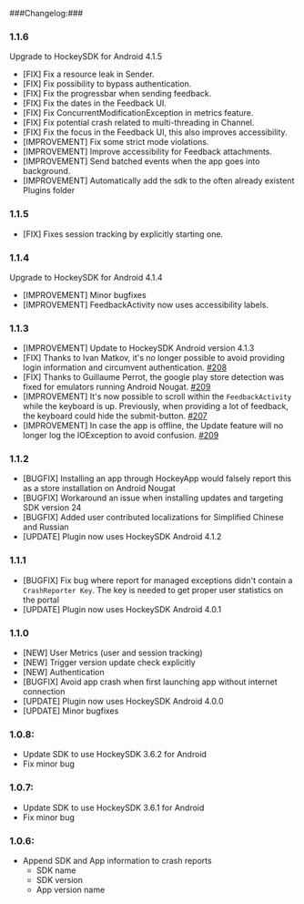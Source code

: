 ###Changelog:###

### 1.1.6

Upgrade to HockeySDK for Android 4.1.5

* [FIX] Fix a resource leak in Sender.
* [FIX] Fix possibility to bypass authentication.
* [FIX] Fix the progressbar when sending feedback.
* [FIX] Fix the dates in the Feedback UI.
* [FIX] Fix ConcurrentModificationException in metrics feature.
* [FIX] Fix potential crash related to multi-threading in Channel.
* [FIX] Fix the focus in the Feedback UI, this also improves accessibility.
* [IMPROVEMENT] Fix some strict mode violations.
* [IMPROVEMENT] Improve accessibility for Feedback attachments.
* [IMPROVEMENT] Send batched events when the app goes into background.
* [IMPROVEMENT] Automatically add the sdk to the often already existent Plugins folder 

### 1.1.5

* [FIX] Fixes session tracking by explicitly starting one.

### 1.1.4
Upgrade to HockeySDK for Android 4.1.4

* [IMPROVEMENT] Minor bugfixes
* [IMPROVEMENT] FeedbackActivity now uses accessibility labels.


### 1.1.3
* [IMPROVEMENT] Update to HockeySDK Android version 4.1.3
* [FIX] Thanks to Ivan Matkov, it's no longer possible to avoid providing login information and circumvent authentication. [#208](https://github.com/bitstadium/HockeySDK-Android/pull/208)
* [FIX] Thanks to Guillaume Perrot, the google play store detection was fixed for emulators running Android Nougat. [#209](https://github.com/bitstadium/HockeySDK-Android/pull/209)
* [IMPROVEMENT] It's now possible to scroll within the `FeedbackActivity` while the keyboard is up. Previously, when providing a lot of feedback, the keyboard could hide the submit-button. [#207](https://github.com/bitstadium/HockeySDK-Android/pull/207)
* [IMPROVEMENT] In case the app is offline, the Update feature will no longer log the IOException to avoid confusion. [#209](https://github.com/bitstadium/HockeySDK-Android/pull/209)

### 1.1.2
* [BUGFIX] Installing an app through HockeyApp would falsely report this as a store installation on Android Nougat
* [BUGFIX] Workaround an issue when installing updates and targeting SDK version 24
* [BUGFIX] Added user contributed localizations for Simplified Chinese and Russian
* [UPDATE] Plugin now uses HockeySDK Android 4.1.2

### 1.1.1
* [BUGFIX] Fix bug where report for managed exceptions didn't contain a `CrashReporter Key`. The key is needed to get proper user statistics on the portal
* [UPDATE] Plugin now uses HockeySDK Android 4.0.1

### 1.1.0
* [NEW] User Metrics (user and session tracking)
* [NEW] Trigger version update check explicitly
* [NEW] Authentication
* [BUGFIX] Avoid app crash when first launching app without internet connection
* [UPDATE] Plugin now uses HockeySDK Android 4.0.0
* [UPDATE] Minor bugfixes

### 1.0.8:

- Update SDK to use HockeySDK 3.6.2 for Android
- Fix minor bug

### 1.0.7:

- Update SDK to use HockeySDK 3.6.1 for Android
- Fix minor bug
	
### 1.0.6:

- Append SDK and App information to crash reports
	* SDK name
	* SDK version
	* App version name
